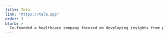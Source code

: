 ```yaml
---
title: Tela
link: "https://tela.app"
order: 3
blurb: >
  Co-founded a healthcare company focused on developing insights from patient reported oncology data
---
```

